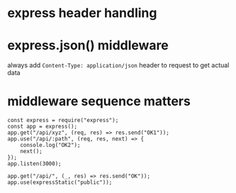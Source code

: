 # express header handling



# express.json() middleware

always add `Content-Type: application/json` header to request to get actual data

# middleware sequence matters

```
const express = require("express");
const app = express();
app.get("/api/xyz", (req, res) => res.send("OK1"));
app.use("/api/:path", (req, res, next) => {
	console.log("OK2");
	next();
});
app.listen(3000);
```


```
app.get("/api/", (_, res) => res.send("OK"));
app.use(expressStatic("public"));
```
